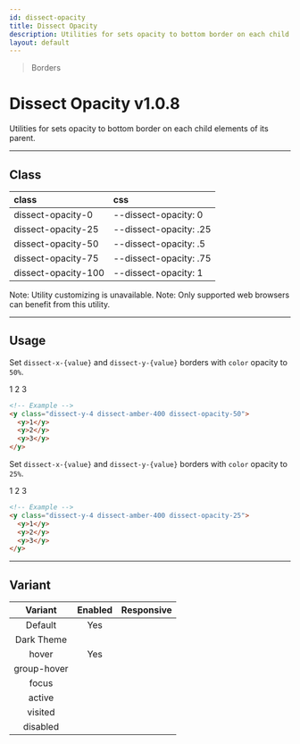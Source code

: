 ```yaml
---
id: dissect-opacity
title: Dissect Opacity
description: Utilities for sets opacity to bottom border on each child elements of its parent.
layout: default
---
```


> Borders

# Dissect Opacity <span class="ml-1 px-2 py-1 text-sm text-gray-600 dark:text-charcoal-100 bg-gray-300 dark:bg-gray-600">v1.0.8</span>

Utilities for sets opacity to bottom border on each child elements of its parent.

---

## Class

| <span class="px-3 py-1 text-white dark:text-charcoal-100 bg-charcoal-100 dark:bg-gray-600 rounded-full">class</span> | <span class="px-3 py-1 text-white dark:text-charcoal-100 bg-charcoal-100 dark:bg-gray-600 rounded-full">css</span> |
|:--|:--|
| dissect-opacity-0 | --dissect-opacity: 0 |
| dissect-opacity-25 | --dissect-opacity: .25 |
| dissect-opacity-50 | --dissect-opacity: .5 |
| dissect-opacity-75 | --dissect-opacity: .75 |
| dissect-opacity-100 | --dissect-opacity: 1 |

<y class="mt-4 mx-4 p-3 border-l-8 border-gray-600 text-sm text-gray-600 bg-gray-200 dark:bg-gray-800">
  <span class="pr-1 font-semibold">
    Note:
  </span>
  Utility customizing is unavailable.
</y>

<y class="mt-2 mb-4 mx-4 p-3 border-l-8 border-orange-600 text-sm text-orange-600 bg-orange-200 dark:bg-orange-900">
  <span class="pr-1 font-semibold">
    Note:
  </span>
  Only supported web browsers can benefit from this utility.
</y>

---

## Usage

Set `dissect-x-{value}` and `dissect-y-{value}` borders with `color` opacity to `50%`.

<y class="p-4 my-2 mx-auto max-w-sm bg-gray-400">
  <y class="dissect-y-4 dissect-amber-400 dissect-opacity-50 bg-gray-600">
    <y class="w-64 h-8 bg-gray-500 flex justify-center items-center text-gray-600">1</y>
    <y class="w-64 h-8 bg-gray-500 flex justify-center items-center text-gray-600">2</y>
    <y class="w-64 h-8 bg-gray-500 flex justify-center items-center text-gray-600">3</y>
  </y>
</y>

```html
<!-- Example -->
<y class="dissect-y-4 dissect-amber-400 dissect-opacity-50">
  <y>1</y>
  <y>2</y>
  <y>3</y>
</y>
```

Set `dissect-x-{value}` and `dissect-y-{value}` borders with `color` opacity to `25%`.

<y class="p-4 my-2 mx-auto max-w-sm bg-gray-400">
  <y class="dissect-y-4 dissect-amber-400 dissect-opacity-25 bg-gray-600">
    <y class="w-64 h-8 bg-gray-500 flex justify-center items-center text-gray-600">1</y>
    <y class="w-64 h-8 bg-gray-500 flex justify-center items-center text-gray-600">2</y>
    <y class="w-64 h-8 bg-gray-500 flex justify-center items-center text-gray-600">3</y>
  </y>
</y>

```html
<!-- Example -->
<y class="dissect-y-4 dissect-amber-400 dissect-opacity-25">
  <y>1</y>
  <y>2</y>
  <y>3</y>
</y>
```

---

## Variant

| <span class="font-semibold underline">Variant</span> | <span class="font-semibold underline">Enabled</span> | <span class="font-semibold underline">Responsive</span> |
|:-:|:-:|:-:|
| Default | Yes | |
| Dark Theme | | |
| hover| Yes | |
| group-hover | | |
| focus | | |
| active | | |
| visited | | |
| disabled | | |